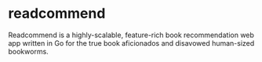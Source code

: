 # readcommend

Readcommend is a highly-scalable, feature-rich book recommendation web app written in Go for the true book
aficionados and disavowed human-sized bookworms.
